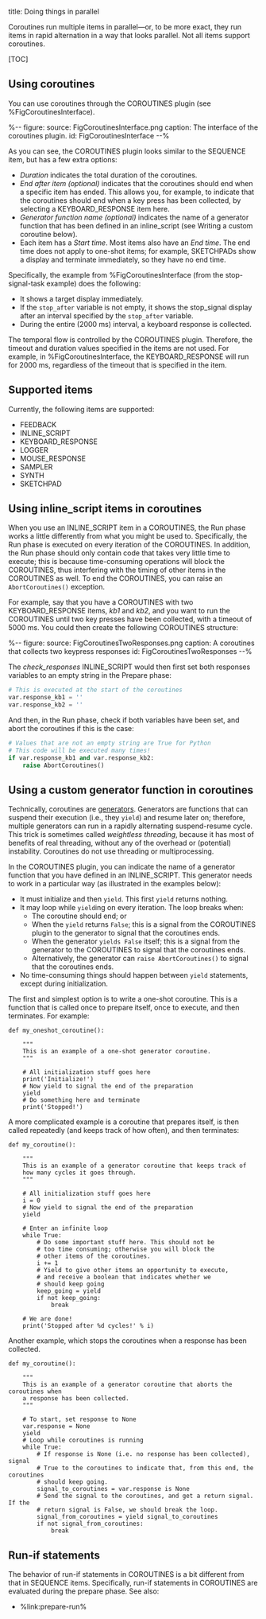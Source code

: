 title: Doing things in parallel


Coroutines run multiple items in parallel—or, to be more exact, they run items in rapid alternation in a way that looks parallel. Not all items support coroutines.


[TOC]


## Using coroutines

You can use coroutines through the COROUTINES plugin (see %FigCoroutinesInterface).


%--
figure:
 source: FigCoroutinesInterface.png
 caption: The interface of the coroutines plugin.
 id: FigCoroutinesInterface
--%


As you can see, the COROUTINES plugin looks similar to the SEQUENCE item, but has a few extra options:

- *Duration* indicates the total duration of the coroutines.
- *End after item (optional)* indicates that the coroutines should end when a specific item has ended. This allows you, for example, to indicate that the coroutines should end when a key press has been collected, by selecting a KEYBOARD_RESPONSE item here.
- *Generator function name (optional)* indicates the name of a generator function that has been defined in an inline_script (see Writing a custom coroutine below).
- Each item has a *Start time*. Most items also have an *End time*. The end time does not apply to one-shot items; for example, SKETCHPADs show a display and terminate immediately, so they have no end time.

Specifically, the example from %FigCoroutinesInterface (from the stop-signal-task example) does the following:

- It shows a target display immediately.
- If the `stop_after` variable is not empty, it shows the stop_signal display after an interval specified by the `stop_after` variable.
- During the entire (2000 ms) interval, a keyboard response is collected.

The temporal flow is controlled by the COROUTINES plugin. Therefore, the timeout and duration values specified in the items are not used. For example, in %FigCoroutinesInterface, the KEYBOARD_RESPONSE will run for 2000 ms, regardless of the timeout that is specified in the item.


## Supported items

Currently, the following items are supported:

- FEEDBACK
- INLINE_SCRIPT
- KEYBOARD_RESPONSE
- LOGGER
- MOUSE_RESPONSE
- SAMPLER
- SYNTH
- SKETCHPAD


## Using inline_script items in coroutines

When you use an INLINE_SCRIPT item in a COROUTINES, the Run phase works a little differently from what you might be used to. Specifically, the Run phase is executed on every iteration of the COROUTINES. In addition, the Run phase should only contain code that takes very little time to execute; this is because time-consuming operations will block the COROUTINES, thus interfering with the timing of other items in the COROUTINES as well. To end the COROUTINES, you can raise an `AbortCoroutines()` exception.

For example, say that you have a COROUTINES with two KEYBOARD_RESPONSE items, *kb1* and *kb2*, and you want to run the COROUTINES until two key presses have been collected, with a timeout of 5000 ms. You could then create the following COROUTINES structure:


%--
figure:
 source: FigCoroutinesTwoResponses.png
 caption: A coroutines that collects two keypress responses
 id: FigCoroutinesTwoResponses
--%

The *check_responses* INLINE_SCRIPT would then first set both responses variables to an empty string in the Prepare phase:

```python
# This is executed at the start of the coroutines
var.response_kb1 = ''
var.response_kb2 = ''
```

And then, in the Run phase, check if both variables have been set, and abort the coroutines if this is the case:

```python
# Values that are not an empty string are True for Python
# This code will be executed many times!
if var.response_kb1 and var.response_kb2:
    raise AbortCoroutines()
```


## Using a custom generator function in coroutines

Technically, coroutines are [generators](https://en.wikipedia.org/wiki/Generator_(computer_programming)). Generators are functions that can suspend their execution (i.e., they `yield`) and resume later on; therefore, multiple generators can run in a rapidly alternating suspend-resume cycle. This trick is sometimes called *weightless threading*, because it has most of benefits of real threading, without any of the overhead or (potential) instability. Coroutines do not use threading or multiprocessing.

In the COROUTINES plugin, you can indicate the name of a generator function that you have defined in an INLINE_SCRIPT. This generator needs to work in a particular way (as illustrated in the examples below):

- It must initialize and then `yield`. This first `yield` returns nothing.
- It may loop while `yield`ing on every iteration. The loop breaks when:
    - The coroutine should end; or
    - When the `yield` returns `False`; this is a signal from the COROUTINES plugin to the generator to signal that the coroutines ends.
    - When the generator `yields False` itself; this is a signal from the generator to the COROUTINES to signal that the coroutines ends.
    - Alternatively, the generator can `raise AbortCoroutines()` to signal that the coroutines ends.
- No time-consuming things should happen between `yield` statements, except during initialization.

The first and simplest option is to write a one-shot coroutine. This is a function that is called once to prepare itself, once to execute, and then terminates. For example:

~~~ .python
def my_oneshot_coroutine():

	"""
	This is an example of a one-shot generator coroutine.
	"""

	# All initialization stuff goes here
	print('Initialize!')
	# Now yield to signal the end of the preparation
	yield
	# Do something here and terminate
	print('Stopped!')
~~~

A more complicated example is a coroutine that prepares itself, is then called repeatedly (and keeps track of how often), and then terminates:

~~~ .python
def my_coroutine():

	"""
	This is an example of a generator coroutine that keeps track of
	how many cycles it goes through.
	"""

	# All initialization stuff goes here
	i = 0
	# Now yield to signal the end of the preparation
	yield

	# Enter an infinite loop
	while True:
		# Do some important stuff here. This should not be
		# too time consuming; otherwise you will block the
		# other items of the coroutines.
		i += 1
		# Yield to give other items an opportunity to execute,
		# and receive a boolean that indicates whether we
		# should keep going
		keep_going = yield
		if not keep_going:
			break

	# We are done!
	print('Stopped after %d cycles!' % i)
~~~

Another example, which stops the coroutines when a response has been collected.

~~~ .python
def my_coroutine():

	"""
	This is an example of a generator coroutine that aborts the coroutines when
	a response has been collected.
	"""

	# To start, set response to None
	var.response = None
	yield
	# Loop while coroutines is running
	while True:
		# If response is None (i.e. no response has been collected), signal
		# True to the coroutines to indicate that, from this end, the coroutines
		# should keep going.
		signal_to_coroutines = var.response is None
		# Send the signal to the coroutines, and get a return signal. If the
		# return signal is False, we should break the loop.
		signal_from_coroutines = yield signal_to_coroutines
		if not signal_from_coroutines:
			break
~~~


## Run-if statements

The behavior of run-if statements in COROUTINES is a bit different from that in SEQUENCE items. Specifically, run-if statements in COROUTINES are evaluated during the prepare phase. See also:

- %link:prepare-run%

